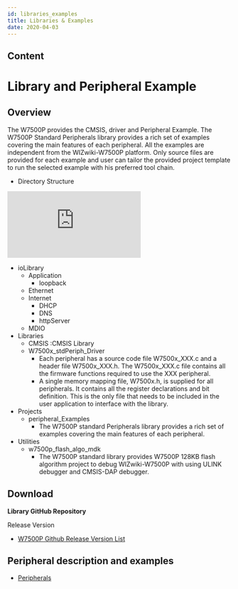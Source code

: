 ```yaml
---
id: libraries_examples
title: Libraries & Examples
date: 2020-04-03
---
```



## Content

# Library and Peripheral Example

## Overview
The W7500P provides the CMSIS, driver and Peripheral Example.
The W7500P Standard Peripherals library provides a rich set of examples covering the main features of each peripheral. 
All the examples are independent from the WIZwiki-W7500P platform. 
Only source files are provided for each example and user can tailor the provided project template to run the selected example with his preferred tool chain. 

  - Directory Structure
  
![Fig.directory_structure](http://wizwiki.net/wiki/lib/exe/fetch.php?media=products:w7500:iolib_directory.png)

  - ioLibrary
    - Application
      - loopback
    - Ethernet
    - Internet
      - DHCP
      - DNS
      - httpServer
    - MDIO
  - Libraries
    - CMSIS :CMSIS Library
    - W7500x_stdPeriph_Driver
		- Each peripheral has a source code file W7500x_XXX.c and a header file W7500x_XXX.h. 
                  The W7500x_XXX.c file contains all the firmware functions required to use the XXX peripheral.
		- A single memory mapping file, W7500x.h, is supplied for all peripherals. 
                  It contains all the register declarations and bit definition. 
                  This is the only file that needs to be included in the user application to interface with the library.
  - Projects
    - peripheral_Examples
      - The W7500P standard Peripherals library provides a rich set of examples covering the main features of each peripheral. 
  - Utilities
    - w7500p_flash_algo_mdk
      - The W7500P standard library provides W7500P 128KB flash algorithm project to debug WIZwiki-W7500P with using ULINK debugger and CMSIS-DAP debugger.

## Download

**Library GitHub Repository**

Release Version

- [W7500P Github Release Version List](https://github.com/Wiznet/W7500P)

## Peripheral description and examples
- [Peripherals](http://wizwiki.net/wiki/doku.php?id=products:w7500p:peripherals)
